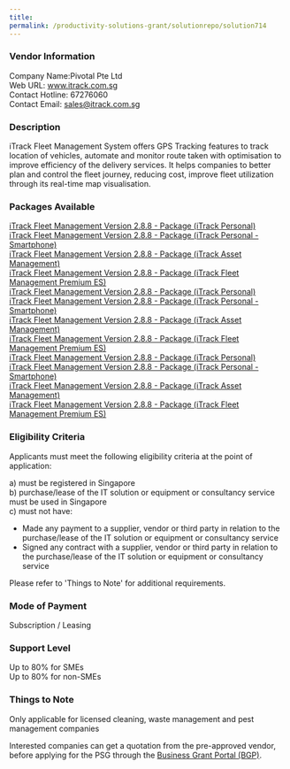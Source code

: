 ```yaml
---
title: 
permalink: /productivity-solutions-grant/solutionrepo/solution714
---
```


### Vendor Information
Company Name:Pivotal Pte Ltd <br>Web URL: www.itrack.com.sg <br>Contact Hotline: 67276060 <br>Contact Email: sales@itrack.com.sg <br>

### Description

iTrack Fleet Management System offers GPS Tracking features to track location of vehicles, automate and monitor route taken with optimisation to improve efficiency of the delivery services. It helps companies to better plan and control the fleet journey, reducing cost, improve fleet utilization through its real-time map visualisation.

### Packages Available

<a href='https://www.gobusiness.gov.sg/images/psg/Pivotal_ES_Annex_3_Part_1.pdf' target='_blank'>iTrack Fleet Management Version 2.8.8 - Package (iTrack Personal)</a><br/>
<a href='https://www.gobusiness.gov.sg/images/psg/Pivotal_ES_Annex_3_Part_2.pdf' target='_blank'>iTrack Fleet Management Version 2.8.8 - Package (iTrack Personal - Smartphone)</a><br/>
<a href='https://www.gobusiness.gov.sg/images/psg/Pivotal_ES_Annex_3_Part_3.pdf' target='_blank'>iTrack Fleet Management Version 2.8.8 - Package (iTrack Asset Management)</a><br/>
<a href='https://www.gobusiness.gov.sg/images/psg/Pivotal_ES_Annex_3_Part_4.pdf' target='_blank'>iTrack Fleet Management Version 2.8.8 - Package (iTrack Fleet Management Premium ES)</a><br/>
<a href='https://www.gobusiness.gov.sg/images/psg/Pivotal_ES_Annex_3_Part_1.pdf' target='_blank'>iTrack Fleet Management Version 2.8.8 - Package (iTrack Personal)</a><br/>
<a href='https://www.gobusiness.gov.sg/images/psg/Pivotal_ES_Annex_3_Part_2.pdf' target='_blank'>iTrack Fleet Management Version 2.8.8 - Package (iTrack Personal - Smartphone)</a><br/>
<a href='https://www.gobusiness.gov.sg/images/psg/Pivotal_ES_Annex_3_Part_3.pdf' target='_blank'>iTrack Fleet Management Version 2.8.8 - Package (iTrack Asset Management)</a><br/>
<a href='https://www.gobusiness.gov.sg/images/psg/Pivotal_ES_Annex_3_Part_4.pdf' target='_blank'>iTrack Fleet Management Version 2.8.8 - Package (iTrack Fleet Management Premium ES)</a><br/>
<a href='https://www.gobusiness.gov.sg/images/psg/Pivotal_ES_Annex_3_Part_1.pdf' target='_blank'>iTrack Fleet Management Version 2.8.8 - Package (iTrack Personal)</a><br/>
<a href='https://www.gobusiness.gov.sg/images/psg/Pivotal_ES_Annex_3_Part_2.pdf' target='_blank'>iTrack Fleet Management Version 2.8.8 - Package (iTrack Personal - Smartphone)</a><br/>
<a href='https://www.gobusiness.gov.sg/images/psg/Pivotal_ES_Annex_3_Part_3.pdf' target='_blank'>iTrack Fleet Management Version 2.8.8 - Package (iTrack Asset Management)</a><br/>
<a href='https://www.gobusiness.gov.sg/images/psg/Pivotal_ES_Annex_3_Part_4.pdf' target='_blank'>iTrack Fleet Management Version 2.8.8 - Package (iTrack Fleet Management Premium ES)</a><br/>

### Eligibility Criteria

Applicants must meet the following eligibility criteria at the point of application:

a) must be registered in Singapore <br>
b) purchase/lease of the IT solution or equipment or consultancy service must be used in Singapore <br>
c) must not have:
- Made any payment to a supplier, vendor or third party in relation to the purchase/lease of the IT solution or equipment or consultancy service
- Signed any contract with a supplier, vendor or third party in relation to the purchase/lease of the IT solution or equipment or consultancy service

Please refer to 'Things to Note' for additional requirements.

### Mode of Payment
Subscription / Leasing

### Support Level
Up to 80% for SMEs <br>
Up to 80% for non-SMEs

### Things to Note
Only applicable for licensed cleaning, waste management and pest management companies

Interested companies can get a quotation from the pre-approved vendor, before applying for the PSG through the <a target='_blank' href='https://www.businessgrants.gov.sg/'>Business Grant Portal (BGP)</a>.
